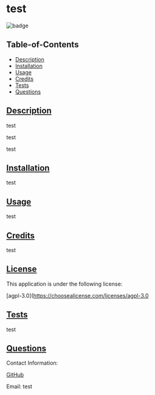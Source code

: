 
  # test

  ![badge](https://img.shields.io/badge/license-agpl-3.0-blue)

  ## Table-of-Contents

  * [Description](#description)
  * [Installation](#installation)
  * [Usage](#usage)
  * [Credits](#contributing)
  * [Tests](#tests)
  * [Questions](#questions)
  
  ## [Description](#table-of-contents)

  test

  test

  test

  ## [Installation](#table-of-contents)

  test

  ## [Usage](#table-of-contents)

  test
  
  ## [Credits](#table-of-contents)

  test

  
  ## [License](#table-of-contents)

  This application is under the following license:

  [agpl-3.0](https://choosealicense.com/licenses/agpl-3.0
    
  
  ## [Tests](#table-of-contents)

  test

  ## [Questions](#table-of-contents)

  Contact Information:

  [GitHub](https://github.com/test)

  Email: test
